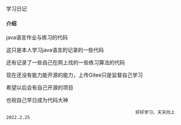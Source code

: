 学习日记


#### 介绍
java语言作业与练习的代码

这只是本人学习java语言的记录的一些代码

还有记录了一些自己在网上找的一些练习算法的代码

现在还没有能力能开源的能力，上传Gitee只是监督自己学习

希望以后会有自己开源的项目

也祝自己早日成为代码大神


                                                     好好学习，天天向上2022.2.25
